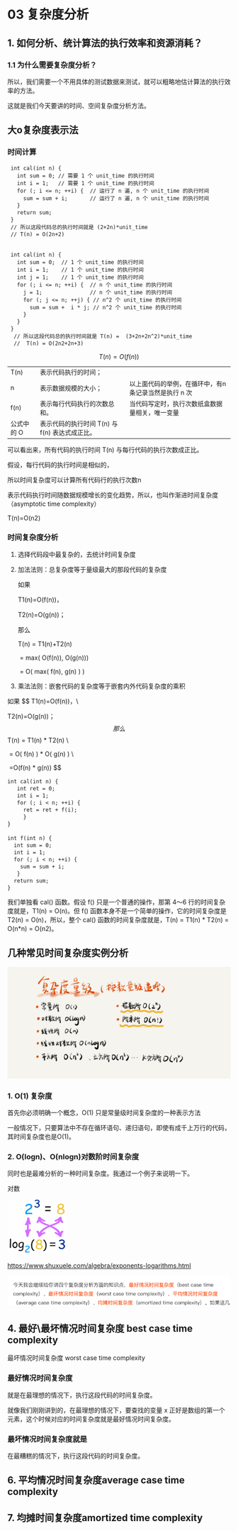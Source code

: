 # 03 复杂度分析



## 1. 如何分析、统计算法的执行效率和资源消耗？



### 1.1 为什么需要复杂度分析？

所以，我们需要一个不用具体的测试数据来测试，就可以粗略地估计算法的执行效率的方法。

这就是我们今天要讲的时间、空间复杂度分析方法。





## 大o复杂度表示法



### 时间计算

```
 int cal(int n) {
   int sum = 0; // 需要 1 个 unit_time 的执行时间
   int i = 1;   // 需要 1 个 unit_time 的执行时间
   for (; i <= n; ++i) {  // 运行了 n 遍, n 个 unit_time 的执行时间
     sum = sum + i;       // 运行了 n 遍, n 个 unit_time 的执行时间
   }
   return sum;
 }
 // 所以这段代码总的执行时间就是 (2+2n)*unit_time
 // T(n) = O(2n+2)
```



```

 int cal(int n) {
   int sum = 0;  // 1 个 unit_time 的执行时间
   int i = 1;    // 1 个 unit_time 的执行时间
   int j = 1;    // 1 个 unit_time 的执行时间
   for (; i <= n; ++i) {  // n 个 unit_time 的执行时间
     j = 1;               // n 个 unit_time 的执行时间
     for (; j <= n; ++j) { // n^2 个 unit_time 的执行时间
       sum = sum +  i * j; // n^2 个 unit_time 的执行时间
     }
   }
 }
  // 所以这段代码总的执行时间就是 T(n) =  (3+2n+2n^2)*unit_time
  //  T(n) = O(2n2+2n+3)
```




$$
T(n) = O(f(n))
$$


|            |                                                |                                                       |
| ---------- | ---------------------------------------------- | ----------------------------------------------------- |
| T(n)       | 表示代码执行的时间；                           |                                                       |
| n          | 表示数据规模的大小；                           | 以上面代码的举例，在循环中，有n 条记录当然是执行 n 次 |
| f(n)       | 表示每行代码执行的次数总和。                   | 当代码写定时，执行次数纸盒数据量相关，唯一变量        |
| 公式中的 O | 表示代码的执行时间 T(n) 与 f(n) 表达式成正比。 |                                                       |

 

可以看出来，所有代码的执行时间 T(n) 与每行代码的执行次数成正比。



假设，每行代码的执行时间是相似的，

所以时间复杂度可以计算所有代码行的执行次数n

表示代码执行时间随数据规模增长的变化趋势，所以，也叫作渐进时间复杂度（asymptotic time complexity）

T(n)=O(n2)



### 时间复杂度分析

1. 选择代码段中最复杂的，去统计时间复杂度

2. 加法法则：总复杂度等于量级最大的那段代码的复杂度

   

   如果

    T1(n)=O(f(n))，

   T2(n)=O(g(n))；

   那么

   T(n) = T1(n)+T2(n)

   ​        = max( O(f(n)), O(g(n))) 

   ​        = O( max( f(n), g(n) ) )

   

3. 乘法法则：嵌套代码的复杂度等于嵌套内外代码复杂度的乘积



如果 
$$
T1(n)=O(f(n))，\\

T2(n)=O(g(n))；
$$
那么 
$$
T(n) = T1(n) * T2(n) \\

​       = O( f(n) ) * O( g(n) ) \\

​       =O(f(n) * g(n))
$$


```
int cal(int n) {
   int ret = 0;    
   int i = 1;   
   for (; i < n; ++i) {
     ret = ret + f(i);   
     }  
}   

int f(int n) {
  int sum = 0;
  int i = 1;
  for (; i < n; ++i) {
    sum = sum + i;  
   }   
  return sum; 
}
```

我们单独看 cal() 函数。假设 f() 只是一个普通的操作，那第 4～6 行的时间复杂度就是，T1(n) = O(n)。但 f() 函数本身不是一个简单的操作，它的时间复杂度是 T2(n) = O(n)，所以，整个 cal() 函数的时间复杂度就是，T(n) = T1(n) * T2(n) = O(n*n) = O(n2)。





## 几种常见时间复杂度实例分析

![数据结构与算法之美-1](img/%E6%95%B0%E6%8D%AE%E7%BB%93%E6%9E%84%E4%B8%8E%E7%AE%97%E6%B3%95%E4%B9%8B%E7%BE%8E-2.png)



### 1. O(1) 复杂度



首先你必须明确一个概念，O(1) 只是常量级时间复杂度的一种表示方法

一般情况下，只要算法中不存在循环语句、递归语句，即使有成千上万行的代码，其时间复杂度也是Ο(1)。





### 2.  O(logn)、O(nlogn)对数阶时间复杂度

同时也是最难分析的一种时间复杂度。我通过一个例子来说明一下。



对数

![数据结构与算法之美-1](img/%E6%95%B0%E6%8D%AE%E7%BB%93%E6%9E%84%E4%B8%8E%E7%AE%97%E6%B3%95%E4%B9%8B%E7%BE%8E-3.png)

https://www.shuxuele.com/algebra/exponents-logarithms.html

![数据结构与算法之美-1](img/%E6%95%B0%E6%8D%AE%E7%BB%93%E6%9E%84%E4%B8%8E%E7%AE%97%E6%B3%95%E4%B9%8B%E7%BE%8E-6.png)







## 4. 最好\最坏情况时间复杂度 best case time complexity



最坏情况时间复杂度 worst case time complexity



### 最好情况时间复杂度

就是在最理想的情况下，执行这段代码的时间复杂度。

就像我们刚刚讲到的，在最理想的情况下，要查找的变量 x 正好是数组的第一个元素，这个时候对应的时间复杂度就是最好情况时间复杂度。



### 最坏情况时间复杂度就是

在最糟糕的情况下，执行这段代码的时间复杂度。





## 6. 平均情况时间复杂度average case time complexity





## 7. 均摊时间复杂度amortized time complexity